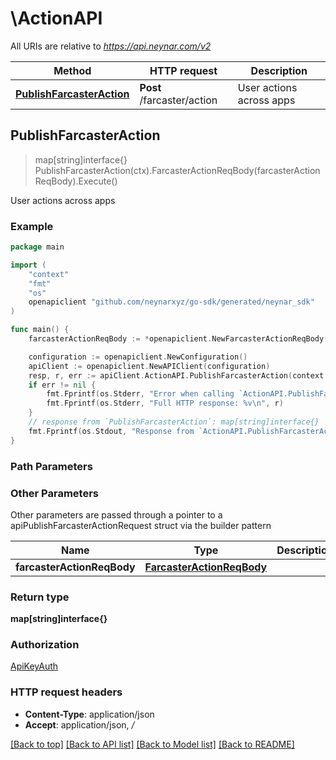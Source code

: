 # \ActionAPI

All URIs are relative to *https://api.neynar.com/v2*

Method | HTTP request | Description
------------- | ------------- | -------------
[**PublishFarcasterAction**](ActionAPI.md#PublishFarcasterAction) | **Post** /farcaster/action | User actions across apps



## PublishFarcasterAction

> map[string]interface{} PublishFarcasterAction(ctx).FarcasterActionReqBody(farcasterActionReqBody).Execute()

User actions across apps



### Example

```go
package main

import (
	"context"
	"fmt"
	"os"
	openapiclient "github.com/neynarxyz/go-sdk/generated/neynar_sdk"
)

func main() {
	farcasterActionReqBody := *openapiclient.NewFarcasterActionReqBody("123e4567-e89b-12d3-a456-426614174000", "https://example.com", *openapiclient.NewFarcasterActionReqBodyAction("create.user")) // FarcasterActionReqBody | 

	configuration := openapiclient.NewConfiguration()
	apiClient := openapiclient.NewAPIClient(configuration)
	resp, r, err := apiClient.ActionAPI.PublishFarcasterAction(context.Background()).FarcasterActionReqBody(farcasterActionReqBody).Execute()
	if err != nil {
		fmt.Fprintf(os.Stderr, "Error when calling `ActionAPI.PublishFarcasterAction``: %v\n", err)
		fmt.Fprintf(os.Stderr, "Full HTTP response: %v\n", r)
	}
	// response from `PublishFarcasterAction`: map[string]interface{}
	fmt.Fprintf(os.Stdout, "Response from `ActionAPI.PublishFarcasterAction`: %v\n", resp)
}
```

### Path Parameters



### Other Parameters

Other parameters are passed through a pointer to a apiPublishFarcasterActionRequest struct via the builder pattern


Name | Type | Description  | Notes
------------- | ------------- | ------------- | -------------
 **farcasterActionReqBody** | [**FarcasterActionReqBody**](FarcasterActionReqBody.md) |  | 

### Return type

**map[string]interface{}**

### Authorization

[ApiKeyAuth](../README.md#ApiKeyAuth)

### HTTP request headers

- **Content-Type**: application/json
- **Accept**: application/json, */*

[[Back to top]](#) [[Back to API list]](../README.md#documentation-for-api-endpoints)
[[Back to Model list]](../README.md#documentation-for-models)
[[Back to README]](../README.md)

